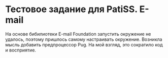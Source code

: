 # Тестовое задание для PatiSS. E-mail

На основе бибилиотеки E-mail Foundation запустить окружение не удалось, поэтому пришлось самому настраивать окружение.
Возникла мысль добавить предпроцессор Pug. На мой взгляд, это сократило код и восприятие.

<!-- ## Available Scripts

In the project directory, you can run:

### `yarn start`

Runs the app in the development mode.\
Open [http://localhost:3000](http://localhost:3000) to view it in the browser. -->
